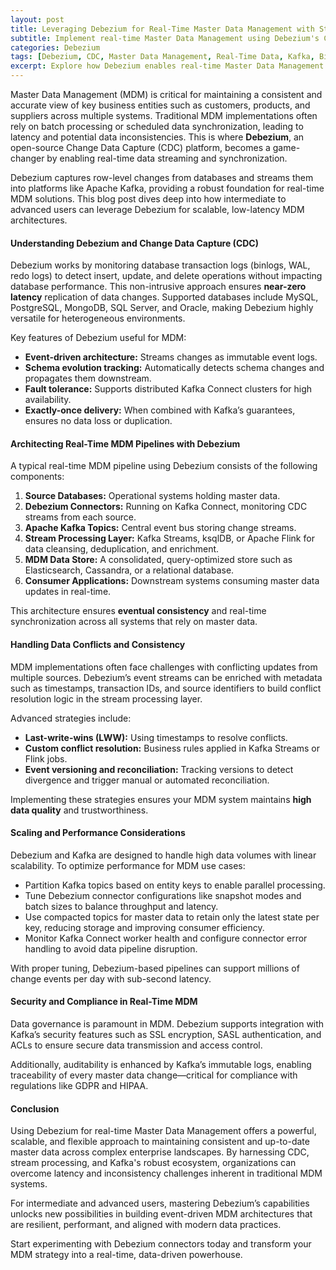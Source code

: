 ```yaml
---
layout: post
title: Leveraging Debezium for Real-Time Master Data Management with Streamlined CDC
subtitle: Implement real-time Master Data Management using Debezium's Change Data Capture for scalable and consistent data synchronization
categories: Debezium
tags: [Debezium, CDC, Master Data Management, Real-Time Data, Kafka, Big Data, Data Integration, Data Streaming]
excerpt: Explore how Debezium enables real-time Master Data Management through efficient Change Data Capture, ensuring data consistency and scalability for enterprise-grade applications.
---
```

Master Data Management (MDM) is critical for maintaining a consistent and accurate view of key business entities such as customers, products, and suppliers across multiple systems. Traditional MDM implementations often rely on batch processing or scheduled data synchronization, leading to latency and potential data inconsistencies. This is where **Debezium**, an open-source Change Data Capture (CDC) platform, becomes a game-changer by enabling real-time data streaming and synchronization.

Debezium captures row-level changes from databases and streams them into platforms like Apache Kafka, providing a robust foundation for real-time MDM solutions. This blog post dives deep into how intermediate to advanced users can leverage Debezium for scalable, low-latency MDM architectures.

#### Understanding Debezium and Change Data Capture (CDC)

Debezium works by monitoring database transaction logs (binlogs, WAL, redo logs) to detect insert, update, and delete operations without impacting database performance. This non-intrusive approach ensures **near-zero latency** replication of data changes. Supported databases include MySQL, PostgreSQL, MongoDB, SQL Server, and Oracle, making Debezium highly versatile for heterogeneous environments.

Key features of Debezium useful for MDM:

- **Event-driven architecture:** Streams changes as immutable event logs.
- **Schema evolution tracking:** Automatically detects schema changes and propagates them downstream.
- **Fault tolerance:** Supports distributed Kafka Connect clusters for high availability.
- **Exactly-once delivery:** When combined with Kafka’s guarantees, ensures no data loss or duplication.

#### Architecting Real-Time MDM Pipelines with Debezium

A typical real-time MDM pipeline using Debezium consists of the following components:

1. **Source Databases:** Operational systems holding master data.
2. **Debezium Connectors:** Running on Kafka Connect, monitoring CDC streams from each source.
3. **Apache Kafka Topics:** Central event bus storing change streams.
4. **Stream Processing Layer:** Kafka Streams, ksqlDB, or Apache Flink for data cleansing, deduplication, and enrichment.
5. **MDM Data Store:** A consolidated, query-optimized store such as Elasticsearch, Cassandra, or a relational database.
6. **Consumer Applications:** Downstream systems consuming master data updates in real-time.

This architecture ensures **eventual consistency** and real-time synchronization across all systems that rely on master data.

#### Handling Data Conflicts and Consistency

MDM implementations often face challenges with conflicting updates from multiple sources. Debezium’s event streams can be enriched with metadata such as timestamps, transaction IDs, and source identifiers to build conflict resolution logic in the stream processing layer.

Advanced strategies include:

- **Last-write-wins (LWW):** Using timestamps to resolve conflicts.
- **Custom conflict resolution:** Business rules applied in Kafka Streams or Flink jobs.
- **Event versioning and reconciliation:** Tracking versions to detect divergence and trigger manual or automated reconciliation.

Implementing these strategies ensures your MDM system maintains **high data quality** and trustworthiness.

#### Scaling and Performance Considerations

Debezium and Kafka are designed to handle high data volumes with linear scalability. To optimize performance for MDM use cases:

- Partition Kafka topics based on entity keys to enable parallel processing.
- Tune Debezium connector configurations like snapshot modes and batch sizes to balance throughput and latency.
- Use compacted topics for master data to retain only the latest state per key, reducing storage and improving consumer efficiency.
- Monitor Kafka Connect worker health and configure connector error handling to avoid data pipeline disruption.

With proper tuning, Debezium-based pipelines can support millions of change events per day with sub-second latency.

#### Security and Compliance in Real-Time MDM

Data governance is paramount in MDM. Debezium supports integration with Kafka’s security features such as SSL encryption, SASL authentication, and ACLs to ensure secure data transmission and access control.

Additionally, auditability is enhanced by Kafka’s immutable logs, enabling traceability of every master data change—critical for compliance with regulations like GDPR and HIPAA.

#### Conclusion

Using Debezium for real-time Master Data Management offers a powerful, scalable, and flexible approach to maintaining consistent and up-to-date master data across complex enterprise landscapes. By harnessing CDC, stream processing, and Kafka's robust ecosystem, organizations can overcome latency and inconsistency challenges inherent in traditional MDM systems.

For intermediate and advanced users, mastering Debezium’s capabilities unlocks new possibilities in building event-driven MDM architectures that are resilient, performant, and aligned with modern data practices.

Start experimenting with Debezium connectors today and transform your MDM strategy into a real-time, data-driven powerhouse.
